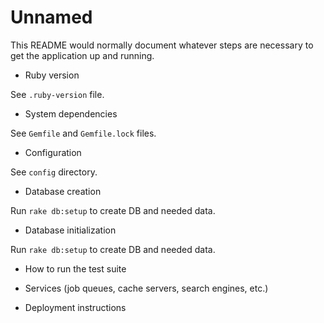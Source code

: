Unnamed
=======

This README would normally document whatever steps are necessary to get the
application up and running.

* Ruby version

See `.ruby-version` file.

* System dependencies

See `Gemfile` and `Gemfile.lock` files.

* Configuration

See `config` directory.

* Database creation

Run `rake db:setup` to create DB and needed data.

* Database initialization

Run `rake db:setup` to create DB and needed data.

* How to run the test suite

* Services (job queues, cache servers, search engines, etc.)

* Deployment instructions

